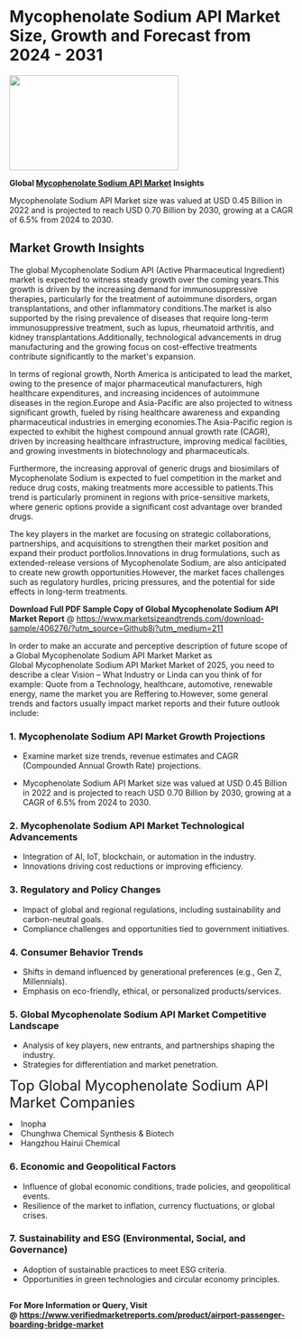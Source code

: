 <H1>Mycophenolate Sodium API Market Size, Growth and Forecast from 2024 - 2031</H1><img class="aligncenter size-medium wp-image-584254" src="https://thirdeyenews.in/wp-content/uploads/2024/09/Global-Market-Research-300x168.jpeg" alt="" width="300" height="168" /><p><strong>Global&nbsp;<a href="https://www.marketsizeandtrends.com/download-sample/406276/?utm_source=Github8j?utm_medium=211">Mycophenolate Sodium API Market</a> Insights</strong></p><p>Mycophenolate Sodium API Market size was valued at USD 0.45 Billion in 2022 and is projected to reach USD 0.70 Billion by 2030, growing at a CAGR of 6.5% from 2024 to 2030.</p><p><h2>Market Growth Insights</h2> <p>The global Mycophenolate Sodium API (Active Pharmaceutical Ingredient) market is expected to witness steady growth over the coming years.This growth is driven by the increasing demand for immunosuppressive therapies, particularly for the treatment of autoimmune disorders, organ transplantations, and other inflammatory conditions.The market is also supported by the rising prevalence of diseases that require long-term immunosuppressive treatment, such as lupus, rheumatoid arthritis, and kidney transplantations.Additionally, technological advancements in drug manufacturing and the growing focus on cost-effective treatments contribute significantly to the market's expansion.</p> <p>In terms of regional growth, North America is anticipated to lead the market, owing to the presence of major pharmaceutical manufacturers, high healthcare expenditures, and increasing incidences of autoimmune diseases in the region.Europe and Asia-Pacific are also projected to witness significant growth, fueled by rising healthcare awareness and expanding pharmaceutical industries in emerging economies.The Asia-Pacific region is expected to exhibit the highest compound annual growth rate (CAGR), driven by increasing healthcare infrastructure, improving medical facilities, and growing investments in biotechnology and pharmaceuticals.</p> <p>Furthermore, the increasing approval of generic drugs and biosimilars of Mycophenolate Sodium is expected to fuel competition in the market and reduce drug costs, making treatments more accessible to patients.This trend is particularly prominent in regions with price-sensitive markets, where generic options provide a significant cost advantage over branded drugs.</p> <p>The key players in the market are focusing on strategic collaborations, partnerships, and acquisitions to strengthen their market position and expand their product portfolios.Innovations in drug formulations, such as extended-release versions of Mycophenolate Sodium, are also anticipated to create new growth opportunities.However, the market faces challenges such as regulatory hurdles, pricing pressures, and the potential for side effects in long-term treatments.</p> <p><span class=""><strong>Download Full PDF Sample Copy of Global Mycophenolate Sodium API Market Report</strong> @ <a href="https://www.marketsizeandtrends.com/download-sample/406276/?utm_source=Github8j?utm_medium=211" target="_blank">https://www.marketsizeandtrends.com/download-sample/406276/?utm_source=Github8j?utm_medium=211</a></span></p><p>In order to make an accurate and perceptive description of future scope of a Global&nbsp;Mycophenolate Sodium API Market Market as Global&nbsp;Mycophenolate Sodium API Market Market of 2025, you need to describe a clear Vision &ndash; What Industry or Linda can you think of for example: Quote from a Technology, healthcare, automotive, renewable energy, name the market you are Reffering to.However, some general trends and factors usually impact market reports and their future outlook include:</p><h3>1.&nbsp;<strong>Mycophenolate Sodium API Market Growth Projections</strong></h3><ul><li>Examine market size trends, revenue estimates and CAGR (Compounded Annual Growth Rate) projections.</li><li><p>Mycophenolate Sodium API Market size was valued at USD 0.45 Billion in 2022 and is projected to reach USD 0.70 Billion by 2030, growing at a CAGR of 6.5% from 2024 to 2030.</p></li></ul><h3>2.&nbsp;<strong>Mycophenolate Sodium API Market Technological Advancements</strong></h3><ul><li>Integration of AI, IoT, blockchain, or automation in the industry.</li><li>Innovations driving cost reductions or improving efficiency.</li></ul><h3>3.&nbsp;<strong>Regulatory and Policy Changes</strong></h3><ul><li>Impact of global and regional regulations, including sustainability and carbon-neutral goals.</li><li>Compliance challenges and opportunities tied to government initiatives.</li></ul><h3>4.&nbsp;<strong>Consumer Behavior Trends</strong></h3><ul><li>Shifts in demand influenced by generational preferences (e.g., Gen Z, Millennials).</li><li>Emphasis on eco-friendly, ethical, or personalized products/services.</li></ul><h3>5.&nbsp;<strong>Global Mycophenolate Sodium API Market Competitive Landscape</strong></h3><ul><li>Analysis of key players, new entrants, and partnerships shaping the industry.</li><li>Strategies for differentiation and market penetration.</li></ul><p data-pm-slice="1 1 []"><span style="color: inherit; font-family: inherit; font-size: 25px;">Top Global Mycophenolate Sodium API Market Companies</span></p><div class="" data-test-id=""><p><li>Inopha</li><li> Chunghwa Chemical Synthesis & Biotech</li><li> Hangzhou Hairui Chemical</li></p></div><h3>6.&nbsp;<strong>Economic and Geopolitical Factors</strong></h3><ul><li>Influence of global economic conditions, trade policies, and geopolitical events.</li><li>Resilience of the market to inflation, currency fluctuations, or global crises.</li></ul><h3>7.&nbsp;<strong>Sustainability and ESG (Environmental, Social, and Governance)</strong></h3><ul><li>Adoption of sustainable practices to meet ESG criteria.</li><li>Opportunities in green technologies and circular economy principles.</li></ul><h2><strong style="font-size: 14px;">For More Information or Query, Visit @&nbsp;</strong><a style="background-color: #ffffff; font-size: 14px;" href="https://www.marketsizeandtrends.com/report/mycophenolate-sodium-api-market/" target="_blank">https://www.verifiedmarketreports.com/product/airport-passenger-boarding-bridge-market</a></h2>